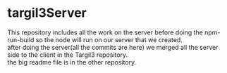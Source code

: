 # targil3Server
This repository includes all the work on the server before doing the npm-run-build so the node will run on our server that we created.<br>
after doing the server(all the commits are here) we merged all the server side to the client in the Targil3 repository.<br>
the big readme file is in the other repository.

